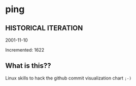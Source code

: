 # ping

## HISTORICAL ITERATION
2001-11-10

Incremented: 1622

## What is this?? 
Linux skills to hack the github commit visualization chart `;-)`
